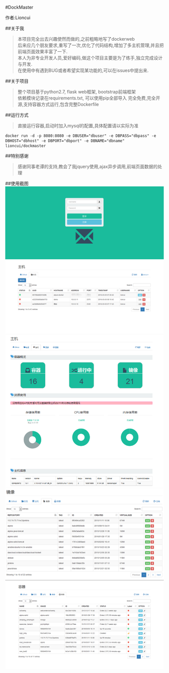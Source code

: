 #DockMaster

作者:Lioncui

##关于我
>本项目完全出去兴趣使然而做的,之前粗略地写了dockerweb    
>后来应几个朋友要求,重写了一次,优化了代码结构,增加了多主机管理,并且把前端页面效果丰富了一下.  
>本人为非专业开发人员,爱好编码,做这个项目主要是为了练手,独立完成设计与开发.  
>在使用中有遇到BUG或者希望实现某功能的,可以在issues中提出来.  

##关于项目
>整个项目基于python2.7, flask web框架, bootstrap前端框架  
>依赖模块记录在requirements.txt, 可以使用pip全部导入
>完全免费,完全开源,支持容器方式运行,包含完整Dockerfile  

##运行方式
>直接运行容器,启动时加入mysql的配置,具体配置请以实际为准
```
docker run -d -p 8080:8080 -e DBUSER="dbuser" -e DBPASS="dbpass" -e DBHOST="dbhost" -e DBPORT="dbport" -e DBNAME="dbname" lioncui/dockmaster
```

##特别感谢
>感谢同事老谭的支持,教会了我jquery使用,ajax异步调用,前端页面数据的处理

##使用截图
![Alt text](./imgs/登录.png)
![Alt text](./imgs/总览.png)
![Alt text](./imgs/主机.png)
![Alt text](./imgs/镜像.png)
![Alt text](./imgs/容器.png)